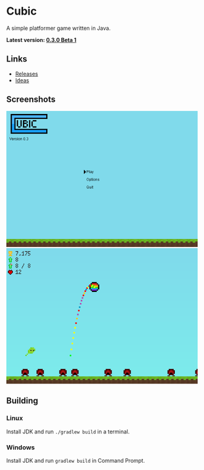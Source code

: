 # Cubic
A simple platformer game written in Java.

**Latest version: [0.3.0 Beta 1](https://github.com/Juuxel/Cubic/releases/tag/v0.3.0-beta1)**

## Links
- [Releases](https://github.com/Juuxel/Cubic/releases)
- [Ideas](https://gist.github.com/Juuxel/3c44d5d79964dc85ed78)

## Screenshots
![Start screen](./images/startScreen.png)
![Gameplay](./images/game.png)

## Building
### Linux
Install JDK and run ```./gradlew build``` in a terminal.
### Windows
Install JDK and run ```gradlew build``` in Command Prompt.
